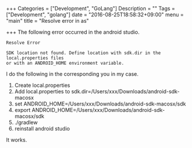 +++
Categories = ["Development", "GoLang"]
Description = ""
Tags = ["Development", "golang"]
date = "2016-08-25T18:58:32+09:00"
menu = "main"
title = "Resolve error in as"

+++
The following error occurred in the android studio.

```
Resolve Error

SDK location not found. Define location with sdk.dir in the local.properties files
or with an ANDROID_HOME environment variable.
```

I do the following in the corresponding you in my case.
1. Create local.properties
2. Add local.properties to sdk.dir=/Users/xxx/Downloads/android-sdk-macosx
3. set ANDROID_HOME=/Users/xxx/Downloads/android-sdk-macosx/sdk
4. export ANDROID_HOME=/Users/xxx/Downloads/android-sdk-macosx/sdk
5. ./gradlew
6. reinstall android studio

It works.
